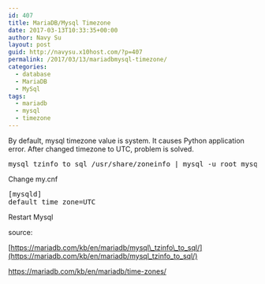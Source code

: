 ```yaml
---
id: 407
title: MariaDB/Mysql Timezone
date: 2017-03-13T10:33:35+00:00
author: Navy Su
layout: post
guid: http://navysu.x10host.com/?p=407
permalink: /2017/03/13/mariadbmysql-timezone/
categories:
  - database
  - MariaDB
  - MySql
tags:
  - mariadb
  - mysql
  - timezone
---
```

By default, mysql timezone value is system. It causes Python application error. After changed timezone to UTC, problem is solved.

<pre class="prettyprint">mysql_tzinfo_to_sql /usr/share/zoneinfo | mysql -u root mysql
</pre>

Change my.cnf

<pre class="prettyprint">[mysqld] 
default_time_zone=UTC
</pre>

Restart Mysql

source:
  
[https://mariadb.com/kb/en/mariadb/mysql\_tzinfo\_to_sql/](https://mariadb.com/kb/en/mariadb/mysql_tzinfo_to_sql/)
  
<https://mariadb.com/kb/en/mariadb/time-zones/>